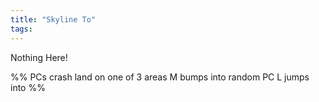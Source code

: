 ```yaml
---
title: "Skyline To"
tags:
---
```


Nothing Here!

%%
PCs crash land on one of 3 areas
M bumps into random PC
L jumps into 
%%